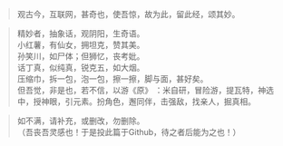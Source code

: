 >观古今，互联网，甚奇也，使吾惊，故为此，留此经，颂其妙。

>精妙者，抽象话，观阴阳，生奇语。\
>小红薯，有仙女，拥坦克，赞其美。\
>孙笑川，如尸体；但狮忆，丧考妣。\
>话丁真，似纯真，锐克五，如大烟。\
>压缩巾，拆一包，泡一包，擦一擦，脚与面，甚好矣。\
>但吾觉，非是也，若不信，以游《原》 ：米自研，冒险游，提瓦特，神选中，授神眼，引元素。扮角色，邂同伴，击强敌，找亲人，掘真相。

>如不满，请补充，或删改，勿删除。\
>（吾丧吾灵感也！于是投此篇于Github，待之者后能为之也！）
